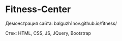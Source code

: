 # Fitness-Center

Демонстрация сайта: balguzh1nov.github.io/fitness/

Стек: HTML, CSS, JS, JQuery, Bootstrap
